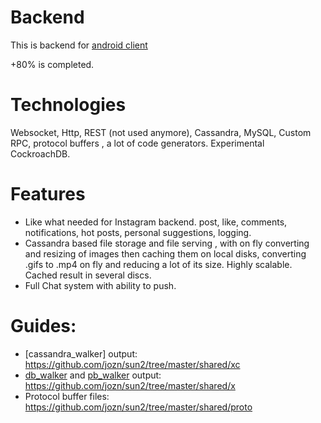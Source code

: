 # Backend 

This is backend for [android client](https://github.com/jozn/ms_native)

+80% is completed.
# Technologies
Websocket, Http, REST (not used anymore), Cassandra, MySQL, Custom RPC, protocol buffers , a lot of code generators. Experimental CockroachDB.

# Features
+ Like what needed for Instagram backend. post, like, comments, notifications, hot posts, personal suggestions, logging.
+ Cassandra based file storage and file serving , with on fly converting and resizing of images then caching them on local disks, converting .gifs to .mp4 on fly and reducing a lot of its size. Highly scalable. Cached result in several discs.
+ Full Chat system with ability to push.

# Guides:

+ [cassandra_walker] output: https://github.com/jozn/sun2/tree/master/shared/xc
+ [db_walker](https://github.com/jozn/db-walker) and [pb_walker](https://github.com/jozn/pb_walker) output: https://github.com/jozn/sun2/tree/master/shared/x
+ Protocol buffer files: https://github.com/jozn/sun2/tree/master/shared/proto
